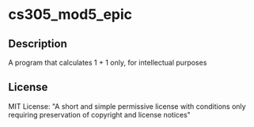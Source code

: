 # cs305_mod5_epic
## Description
A program that calculates 1 + 1 only, for intellectual purposes

## License
MIT License: "A short and simple permissive license with conditions only requiring preservation of copyright and license notices"
